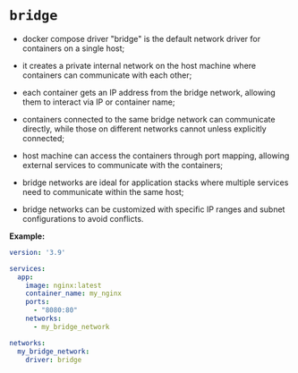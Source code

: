 # `bridge`

- docker compose driver "bridge" is the default network driver for containers on a single host;
- it creates a private internal network on the host machine where containers can communicate with each other;
- each container gets an IP address from the bridge network, allowing them to interact via IP or container name;
 

- containers connected to the same bridge network can communicate directly, while those on different networks cannot unless explicitly connected;
- host machine can access the containers through port mapping, allowing external services to communicate with the containers;
- bridge networks are ideal for application stacks where multiple services need to communicate within the same host;
 

- bridge networks can be customized with specific IP ranges and subnet configurations to avoid conflicts.

**Example:**

```yaml
version: '3.9'

services:
  app:
    image: nginx:latest
    container_name: my_nginx
    ports:
      - "8080:80"
    networks:
      - my_bridge_network

networks:
  my_bridge_network:
    driver: bridge
```
